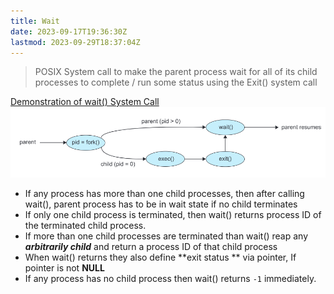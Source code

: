 ```yaml
---
title: Wait
date: 2023-09-17T19:36:30Z
lastmod: 2023-09-29T18:37:04Z
---
```


> POSIX System call to make the parent process wait for all of its child processes to complete / run some status using the Exit() system call

[Demonstration of wait() System Call](assets/Abraham-Silberschatz-Operating-System-Concepts-10th-2018-20230917173659-aljli44.pdf#page=157)\
​![](assets/Abraham-Silberschatz-Operating-System-Concepts-10th-2018-P157-20230917193822-20230917193822-koyt5la.png)​

* If any process has more than one child processes, then after calling wait(), parent process has to be in wait state if no child terminates
* If only one child process is terminated, then wait() returns process ID of the terminated child process.
* If more than one child processes are terminated than wait() reap any ***arbitrarily child*** and return a process ID of that child process
* When wait() returns they also define \*\*exit status \*\* via pointer, If pointer is not **NULL**
* If any process has no child process then wait() returns `-1`​ immediately.
